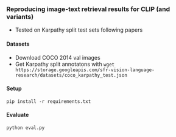 ### Reproducing image-text retrieval results for CLIP (and variants)
- Tested on Karpathy split test sets following papers

#### Datasets
- Download COCO 2014 val images
- Get Karpathy split annotatons with `wget https://storage.googleapis.com/sfr-vision-language-research/datasets/coco_karpathy_test.json`

#### Setup
`pip install -r requirements.txt`

#### Evaluate
`python eval.py`